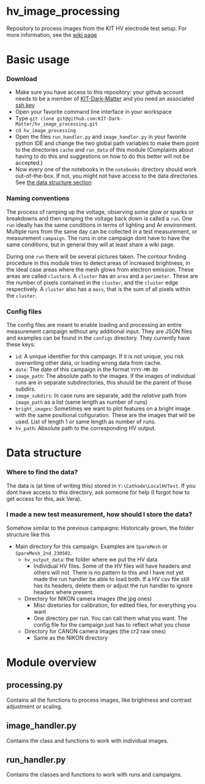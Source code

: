 # hv_image_processing
Repository to process images from the KIT HV electrode test setup.
For more information, see the [wiki page](https://ikp-katrin-wiki.ikp.kit.edu/darwin/index.php/XENONnT:High_Voltage_Electrode_Test)

# Basic usage
### Download
 * Make sure you have access to this repository: your github account needs to be a member of [KIT-Dark-Matter](https://github.com/KIT-Dark-Matter) and you need an associated [ssh key](https://docs.github.com/en/authentication/connecting-to-github-with-ssh/generating-a-new-ssh-key-and-adding-it-to-the-ssh-agent)
 * Open your favorite command line interface in your workspace
 * Type `git clone git@github.com:KIT-Dark-Matter/hv_image_processing.git`
 * `cd hv_image_processing`
 * Open the files `run_handler.py` and `image_handler.py` in your favorite python IDE and change the two global path variables to make them point to the directories `cache` and `run_data` of this module (Complaints about having to do this and suggestions on how to do this better will not be accepted.)
 * Now every one of the notebooks in the `notebooks` directory should work out-of-the-box. If not, you might not have access to the data directories. See [the data structure section](#data-structure)

### Naming conventions
The process of ramping up the voltage, observing some glow or sparks or breakdowns and then ramping the voltage back down is called a `run`. One `run` ideally has the same conditions in terms of lighting and Ar environment. Multiple runs from the same day can be collected in a test measurement, or measurement `campaign`. The runs in one campaign dont have to have the same conditions, but in general they will at least share a wiki page.

During one `run` there will be several pictures taken. The contour finding procedure in this module tries to detect areas of increased brightness, in the ideal case areas where the mesh glows from electron emission. These areas are called `cluster`s. A `cluster` has an `area` and a `perimeter`. These are the number of pixels contained in the `cluster`, and the `cluster` edge respectively. A `cluster` also has a `mass`, that is the sum of all pixels within the `cluster`.

### Config files
The config files are meant to enable loading and processing an entire measurement campaign without any additional input. They are JSON files and examples can be found in the `configs` directory. They currently have these keys:
 * `id`: A unique identifier for this campaign. If it is not unique, you risk overwriting other data, or loading wrong data from cache.
 * `date`: The date of this campaign in the format `YYYY-MM-DD`
 * `image_path`: The absolute path to the images. If the images of individual runs are in separate subdirectories, this should be the parent of those subdirs.
 * `image_subdirs`: In case runs are separate, add the *relative* path from `image_path` as a list (same length as number of runs)
 * `bright_images`: Sometimes we want to plot features on a bright image with the same positional cofiguration. These are the images that will be used. List of length 1 or same length as number of runs.
 * `hv_path`: Absolute path to the corresponding HV output.

# Data structure
### Where to find the data?
The data is (at time of writing this) stored in `Y:\Cathode\LocalHVTest`. If you dont have access to this directory, ask someone for help (I forgot how to get access for this, ask Vera).

### I made a new test measurement, how should I store the data?
Somehow similar to the previous campaigns:
Historically grown, the folder structure like this
 * Main directory for this campaign. Examples are `SpareMesh` or `SpareMesh_2nd_230502`.
   * `hv_output_data`: the folder where we put the HV data
     * Individual HV files. Some of the HV files will have headers and others will not. There is no pattern to this and I have not yet made the run handler be able to load both. If a HV csv file still has its headers, delete them or adjust the run handler to ignore headers where present.
   * Directory for NIKON camera images (the jpg ones)
     * Misc diretories for calibration, for edited files, for everything you want
     * One directory per run. You can call them what you want. The config file for the campaign just has to reflect what you chose
   * Directory for CANON camera images (the cr2 raw ones)
     * Same as the NIKON directory



# Module overview
## processing.py
Contains all the functions to process images, like brightness and contrast adjustment or scaling.

## image_handler.py
Contains the class and functions to work with individual images.

## run_handler.py
Contains the classes and functions to work with runs and campaigns.
